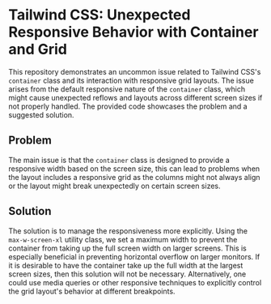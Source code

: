 # Tailwind CSS: Unexpected Responsive Behavior with Container and Grid

This repository demonstrates an uncommon issue related to Tailwind CSS's `container` class and its interaction with responsive grid layouts.  The issue arises from the default responsive nature of the `container` class, which might cause unexpected reflows and layouts across different screen sizes if not properly handled.  The provided code showcases the problem and a suggested solution.

## Problem

The main issue is that the `container` class is designed to provide a responsive width based on the screen size, this can lead to problems when the layout includes a responsive grid as the columns might not always align or the layout might break unexpectedly on certain screen sizes.

## Solution

The solution is to manage the responsiveness more explicitly.  Using the `max-w-screen-xl` utility class, we set a maximum width to prevent the container from taking up the full screen width on larger screens. This is especially beneficial in preventing horizontal overflow on larger monitors. If it is desirable to have the container take up the full width at the largest screen sizes, then this solution will not be necessary.  Alternatively, one could use media queries or other responsive techniques to explicitly control the grid layout's behavior at different breakpoints. 